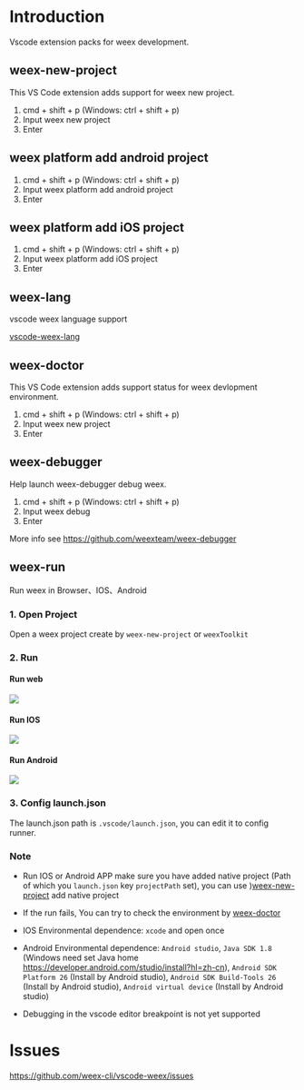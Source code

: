# Introduction

Vscode extension packs for weex development.

## weex-new-project

This VS Code extension adds support for weex new project.

1. cmd + shift + p (Windows: ctrl + shift + p)
2. Input weex new project
3. Enter

## weex platform add android project

1. cmd + shift + p (Windows: ctrl + shift + p)
2. Input weex platform add android project
3. Enter

## weex platform add iOS project

1. cmd + shift + p (Windows: ctrl + shift + p)
2. Input weex platform add iOS project
3. Enter

## weex-lang

vscode weex language support

[vscode-weex-lang](https://github.com/weex-cli/vscode-weex-lang)

## weex-doctor

This VS Code extension adds support status for weex devlopment environment.

1. cmd + shift + p (Windows: ctrl + shift + p)
2. Input weex new project
3. Enter

## weex-debugger
Help launch weex-debugger debug weex.

1. cmd + shift + p (Windows: ctrl + shift + p)
2. Input weex debug
3. Enter

More info
see https://github.com/weexteam/weex-debugger

## weex-run

Run weex in Browser、IOS、Android

### 1. Open Project
Open a weex project create by `weex-new-project` or `weexToolkit`

### 2. Run

#### Run web

![](https://raw.githubusercontent.com/weex-cli/vscode-weex/master/asset/run.web.gif)

#### Run IOS

![](https://raw.githubusercontent.com/weex-cli/vscode-weex/master/asset/run.ios.gif)

#### Run Android

![](https://raw.githubusercontent.com/weex-cli/vscode-weex/master/asset/run.ios.gif)

### 3. Config launch.json

The launch.json path is `.vscode/launch.json`, you can edit it to config runner.

### Note

* Run IOS or Android APP make sure you have added native project (Path of which you `launch.json` key `projectPath` set), you can use )[weex-new-project](#weex-platform-add-android-project) add native project

* If the run fails, You can try to check the environment by [weex-doctor](#weex-doctor)

* IOS Environmental dependence: `xcode` and open once

* Android Environmental dependence: `Android studio`, `Java SDK 1.8` (Windows need set Java home https://developer.android.com/studio/install?hl=zh-cn), `Android SDK Platform 26` (Install by Android studio), `Android SDK Build-Tools 26` (Install by Android studio), `Android virtual device` (Install by Android studio)

* Debugging in the vscode editor breakpoint is not yet supported

# Issues

https://github.com/weex-cli/vscode-weex/issues